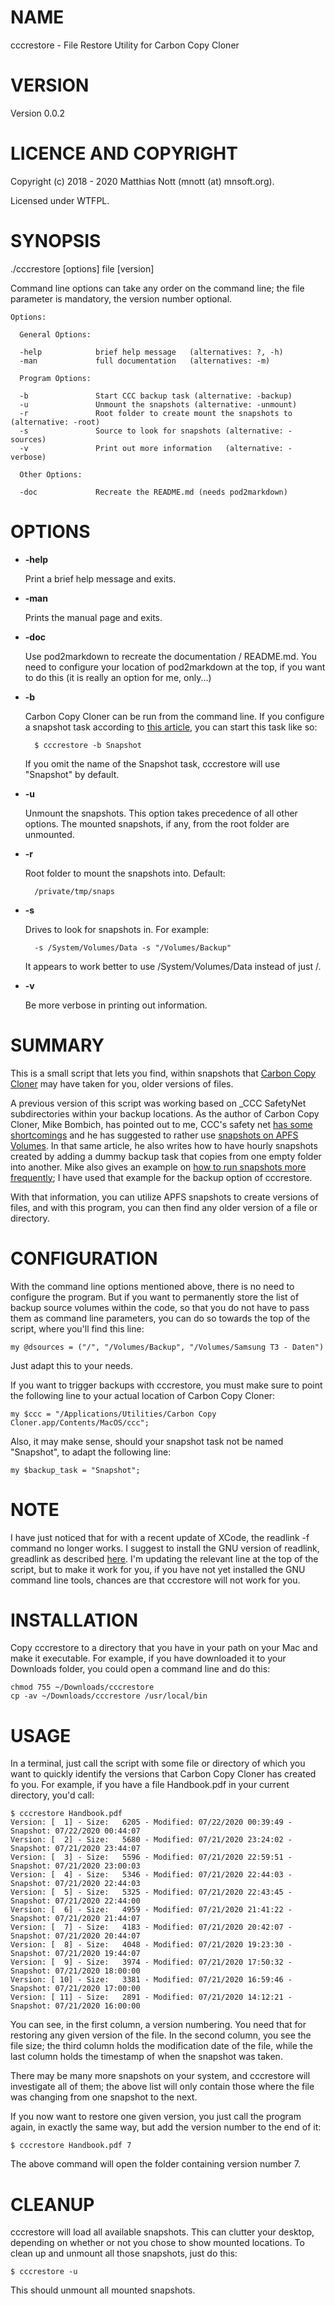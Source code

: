 # NAME

cccrestore - File Restore Utility for Carbon Copy Cloner

# VERSION

Version 0.0.2

# LICENCE AND COPYRIGHT

Copyright (c) 2018 - 2020 Matthias Nott (mnott (at) mnsoft.org).

Licensed under WTFPL.

# SYNOPSIS

./cccrestore [options] file [version]

Command line options can take any order on the command line;
the file parameter is mandatory, the version number optional.

    Options:

      General Options:

      -help            brief help message   (alternatives: ?, -h)
      -man             full documentation   (alternatives: -m)

      Program Options:

      -b               Start CCC backup task (alternative: -backup)
      -u               Unmount the snapshots (alternative: -unmount)
      -r               Root folder to create mount the snapshots to (alternative: -root)
      -s               Source to look for snapshots (alternative: -sources)
      -v               Print out more information   (alternative: -verbose)

      Other Options:

      -doc             Recreate the README.md (needs pod2markdown)

# OPTIONS

- **-help**

    Print a brief help message and exits.

- **-man**

    Prints the manual page and exits.

- **-doc**

    Use pod2markdown to recreate the documentation / README.md.
    You need to configure your location of pod2markdown at the
    top, if you want to do this (it is really an option for me,
    only...)

- **-b**

    Carbon Copy Cloner can be run from the command line. If you
    configure a snapshot task according to
    [this article](https://bombich.com/kb/ccc5/leveraging-snapshots-on-apfs-volumes),
    you can start this task like so:

        $ cccrestore -b Snapshot

    If you omit the name of the Snapshot task, cccrestore will
    use "Snapshot" by default.

- **-u**

    Unmount the snapshots. This option takes precedence
    of all other options. The mounted snapshots, if any,
    from the root folder are unmounted.

- **-r**

    Root folder to mount the snapshots into. Default:

        /private/tmp/snaps

- **-s**

    Drives to look for snapshots in. For example:

        -s /System/Volumes/Data -s "/Volumes/Backup"

    It appears to work better to use /System/Volumes/Data instead of just /.

- **-v**

    Be more verbose in printing out information.

# SUMMARY

This is a small script that lets you find, within snapshots that
[Carbon Copy Cloner](https://bombich.com/) may have taken for you,
older versions of files.

A previous version of this script was working based on \_CCC SafetyNet
subdirectories within your backup locations. As the author of Carbon
Copy Cloner, Mike Bombich, has pointed out to me, CCC's safety net
[has some shortcomings](https://bombich.com/kb/ccc5/frequently-asked-questions-about-carbon-copy-cloner-safetynet#archived\_bundles)
and he has suggested to rather use [snapshots on APFS Volumes](https://bombich.com/kb/ccc5/leveraging-snapshots-on-apfs-volumes).
In that same article, he also writes how to have hourly snapshots
created by adding a dummy backup task that copies from one empty
folder into another. Mike also gives an example on
[how to run snapshots more frequently](https://bombich.com/kb/ccc5/can-i-run-my-backups-more-frequently-hourly);
I have used that example for the backup option of cccrestore.

With that information, you can utilize APFS snapshots to create
versions of files, and with this program, you can then find any
older version of a file or directory.

# CONFIGURATION

With the command line options mentioned above, there is no need
to configure the program. But if you want to permanently store
the list of backup source volumes within the code, so that you
do not have to pass them as command line parameters, you can do
so towards the top of the script, where you'll find this line:

    my @dsources = ("/", "/Volumes/Backup", "/Volumes/Samsung T3 - Daten")

Just adapt this to your needs.

If you want to trigger backups with cccrestore, you must make
sure to point the following line to your actual location of
Carbon Copy Cloner:

    my $ccc = "/Applications/Utilities/Carbon Copy Cloner.app/Contents/MacOS/ccc";

Also, it may make sense, should your snapshot task not be named
"Snapshot", to adapt the following line:

    my $backup_task = "Snapshot";

# NOTE

I have just noticed that for with a recent update of XCode, the
readlink -f command no longer works. I suggest to install the GNU
version of readlink, greadlink as described
[here](https://www.topbug.net/blog/2013/04/14/install-and-use-gnu-command-line-tools-in-mac-os-x/).
I'm updating the relevant line at the top of the script, but to
make it work for you, if you have not yet installed the GNU command
line tools, chances are that cccrestore will not work for you.

# INSTALLATION

Copy cccrestore to a directory that you have in your path on
your Mac and make it executable. For example, if you have
downloaded it to your Downloads folder, you could open a
command line and do this:

    chmod 755 ~/Downloads/cccrestore
    cp -av ~/Downloads/cccrestore /usr/local/bin

# USAGE

In a terminal, just call the script with some file or
directory of which you want to quickly identify the versions
that Carbon Copy Cloner has created fo you. For example, if you
have a file Handbook.pdf in your current directory, you'd call:

    $ cccrestore Handbook.pdf
    Version: [  1] - Size:   6205 - Modified: 07/22/2020 00:39:49 - Snapshot: 07/22/2020 00:44:07
    Version: [  2] - Size:   5680 - Modified: 07/21/2020 23:24:02 - Snapshot: 07/21/2020 23:44:07
    Version: [  3] - Size:   5596 - Modified: 07/21/2020 22:59:51 - Snapshot: 07/21/2020 23:00:03
    Version: [  4] - Size:   5346 - Modified: 07/21/2020 22:44:03 - Snapshot: 07/21/2020 22:44:03
    Version: [  5] - Size:   5325 - Modified: 07/21/2020 22:43:45 - Snapshot: 07/21/2020 22:44:00
    Version: [  6] - Size:   4959 - Modified: 07/21/2020 21:41:22 - Snapshot: 07/21/2020 21:44:07
    Version: [  7] - Size:   4183 - Modified: 07/21/2020 20:42:07 - Snapshot: 07/21/2020 20:44:07
    Version: [  8] - Size:   4048 - Modified: 07/21/2020 19:23:30 - Snapshot: 07/21/2020 19:44:07
    Version: [  9] - Size:   3974 - Modified: 07/21/2020 17:50:32 - Snapshot: 07/21/2020 18:00:00
    Version: [ 10] - Size:   3381 - Modified: 07/21/2020 16:59:46 - Snapshot: 07/21/2020 17:00:00
    Version: [ 11] - Size:   2891 - Modified: 07/21/2020 14:12:21 - Snapshot: 07/21/2020 16:00:00

You can see, in the first column, a version numbering. You need that
for restoring any given version of the file. In the second column,
you see the file size; the third column holds the modification date
of the file, while the last column holds the timestamp of when the
snapshot was taken.

There may be many more snapshots on your system, and cccrestore
will investigate all of them; the above list will only contain
those where the file was changing from one snapshot to the next.

If you now want to restore one given version, you just call the
program again, in exactly the same way, but add the version number
to the end of it:

    $ cccrestore Handbook.pdf 7

The above command will open the folder containing version number 7.

# CLEANUP

cccrestore will load all available snapshots. This can clutter
your desktop, depending on whether or not you chose to show
mounted locations. To clean up and unmount all those snapshots,
just do this:

    $ cccrestore -u

This should unmount all mounted snapshots.

